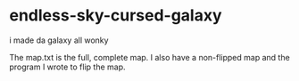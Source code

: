 # endless-sky-cursed-galaxy
i made da galaxy all wonky

The map.txt is the full, complete map. I also have a non-flipped map and the program I wrote to flip the map.
